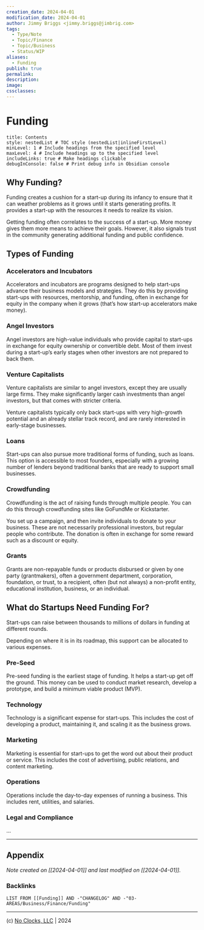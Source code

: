```yaml
---
creation_date: 2024-04-01
modification_date: 2024-04-01
author: Jimmy Briggs <jimmy.briggs@jimbrig.com>
tags:
  - Type/Note
  - Topic/Finance
  - Topic/Business
  - Status/WIP
aliases:
  - Funding
publish: true
permalink:
description:
image:
cssclasses:
---
```


# Funding

```table-of-contents
title: Contents 
style: nestedList # TOC style (nestedList|inlineFirstLevel)
minLevel: 1 # Include headings from the specified level
maxLevel: 4 # Include headings up to the specified level
includeLinks: true # Make headings clickable
debugInConsole: false # Print debug info in Obsidian console
```

## Why Funding?

Funding creates a cushion for a start-up during its infancy to ensure that it can weather problems as it grows until
it starts generating profits. It provides a start-up with the resources it needs to realize its vision.

Getting funding often correlates to the success of a start-up. More money gives them more means to achieve their goals.
However, it also signals trust in the community generating additional funding and public confidence.

## Types of Funding

### Accelerators and Incubators

Accelerators and incubators are programs designed to help start-ups advance their business models and strategies.
They do this by providing start-ups with resources, mentorship, and funding, often in exchange for equity in the company
when it grows (that’s how start-up accelerators make money).

### Angel Investors

Angel investors are high-value individuals who provide capital to start-ups in exchange for equity ownership or
convertible debt. Most of them invest during a start-up’s early stages when other investors are not prepared to back them.

### Venture Capitalists

Venture capitalists are similar to angel investors, except they are usually large firms. They make significantly larger
cash investments than angel investors, but that comes with stricter criteria.

Venture capitalists typically only back start-ups with very high-growth potential and an already stellar track record,
and are rarely interested in early-stage businesses.

### Loans

Start-ups can also pursue more traditional forms of funding, such as loans. This option is accessible to most founders,
especially with a growing number of lenders beyond traditional banks that are ready to support small businesses.

### Crowdfunding

Crowdfunding is the act of raising funds through multiple people. You can do this through crowdfunding sites like
GoFundMe or Kickstarter.

You set up a campaign, and then invite individuals to donate to your business. These are not necessarily professional
investors, but regular people who contribute. The donation is often in exchange for some reward such as a discount or equity.

### Grants

Grants are non-repayable funds or products disbursed or given by one party (grantmakers), often a government department,
corporation, foundation, or trust, to a recipient, often (but not always) a non-profit entity, educational institution,
business, or an individual.

## What do Startups Need Funding For?

Start-ups can raise between thousands to millions of dollars in funding at different rounds.

Depending on where it is in its roadmap, this support can be allocated to various expenses.

### Pre-Seed

Pre-seed funding is the earliest stage of funding. It helps a start-up get off the ground. This money can be used to
conduct market research, develop a prototype, and build a minimum viable product (MVP).

### Technology

Technology is a significant expense for start-ups. This includes the cost of developing a product, maintaining it,
and scaling it as the business grows.

### Marketing

Marketing is essential for start-ups to get the word out about their product or service. This includes the cost of
advertising, public relations, and content marketing.

### Operations

Operations include the day-to-day expenses of running a business. This includes rent, utilities, and salaries.

### Legal and Compliance

...

***

## Appendix

*Note created on [[2024-04-01]] and last modified on [[2024-04-01]].*

### Backlinks

```dataview
LIST FROM [[Funding]] AND -"CHANGELOG" AND -"03-AREAS/Business/Finance/Funding"
```

***

(c) [No Clocks, LLC](https://github.com/noclocks) | 2024